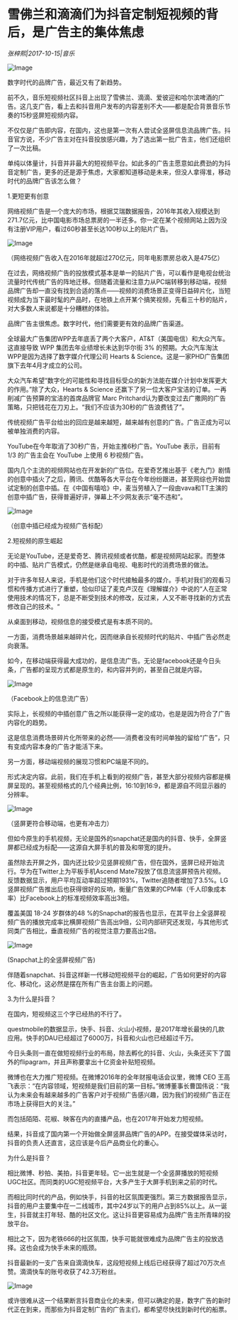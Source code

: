 # 雪佛兰和滴滴们为抖音定制短视频的背后，是广告主的集体焦虑

*张梓熙|2017-10-15|音乐*

![Image](http://p9.pstatp.com/large/400c00046104cdd0351f)

数字时代的品牌广告，最近又有了新趋势。

前不久，音乐短视频社区抖音上出现了雪佛兰、滴滴、爱彼迎和哈尔滨啤酒的广告。这几支广告，看上去和抖音用户发布的内容差别不大——都是配合背景音乐节奏的15秒竖屏短视频内容。

不仅仅是广告即内容，在国内，这也是第一次有人尝试全竖屏信息流品牌广告。抖音官方说，不少广告主对在抖音投放感兴趣，为了选出第一批广告主，他们还组织了一次比稿。

单纯以体量计，抖音并非最大的短视频平台。如此多的广告主愿意如此费劲的为抖音定制广告，更多的还是源于焦虑，大家都知道移动是未来，但没人拿得准，移动时代的品牌广告该怎么做？

1.更短更有创意

网络视频广告是一个庞大的市场，根据艾瑞数据报告，2016年其收入规模达到271.7亿元，比中国电影市场总票房的一半还多。你一定在某个视频网站上因为没有注册VIP用户，看过60秒甚至长达100秒以上的贴片广告。

![Image](http://p3.pstatp.com/large/401300017e95d3d0f962)

（网络视频广告收入在2016年就超过270亿元，同年电影票房总收入是475亿）

在过去，网络视频广告的投放模式基本是单一的贴片广告，可以看作是电视台统治流量时代传统广告的阵地迁移。但随着流量和注意力从PC端转移到移动端，视频品牌广告却一直没有找到合适的落点——视频的消费场景正变得日益碎片化，当短视频成为当下最时髦的产品时，在地铁上点开某个搞笑视频，先看三十秒的贴片，对大多数人来说都是十分糟糕的体验。

品牌广告主很焦虑。数字时代，他们需要更有效的品牌广告渠道。

全球最大广告集团WPP去年底丢了两个大客户，AT&T（美国电信）和大众汽车。这直接导致 WPP 集团去年业绩增长未达到华尔街 3% 的预期。大众汽车淘汰WPP是因为选择了数字媒介代理公司 Hearts & Science。这是一家PHD广告集团旗下去年4月才成立的公司。

大众汽车希望“数字化的可能性和寻找目标受众的新方法能在媒介计划中发挥更大的作用。”除了大众，Hearts & Science 还赢下了另一位大客户宝洁的订单。一再削减广告预算的宝洁的首席品牌官 Marc Pritchard认为要改变过去广撒网的广告策略，只把钱花在刀刃上。“我们不应该为30秒的广告浪费钱了”。

传统视频广告平台给出的回应是越来越短，越来越有创意的广告。广告正成为可以被单独消费的内容。

YouTube在今年取消了30秒广告，开始主推6秒广告。YouTube 表示，目前有 1/3 的广告主会在 YouTube 上使用 6 秒视频广告。

国内几个主流的视频网站也在开发新的广告位。在爱奇艺推出基于《老九门》剧情的创意中插火了之后，腾讯、优酷等各大平台在今年纷纷跟进，甚至网综也开始尝试定制的创意中插。在《中国有嘻哈》中，麦当劳植入了一段由vava和TT主演的创意中插广告，获得普遍好评，弹幕上不少网友表示“毫不违和”。

![Image](http://p1.pstatp.com/large/400f0001a0fc1a9af1de)

（创意中插已经成为视频广告标配）

2.短视频的原生崛起

无论是YouTube，还是爱奇艺、腾讯视频或者优酷，都是视频网站起家。而整体的中插、贴片广告模式，仍然是继承自电视、电影时代的消费场景的做法。

对于许多年轻人来说，手机是他们这个时代接触最多的媒介。手机对我们的观看习惯和传播方式进行了重塑，恰似印证了麦克卢汉在《理解媒介》中说的“人在正常使用技术的情况下，总是不断受到技术的修改，反过来，人又不断寻找新的方式去修改自己的技术。“

从桌面到移动，视频信息的接受模式是有本质不同的。

一方面，消费场景越来越碎片化，因而继承自长视频时代的贴片、中插广告必然走向衰落。

如今，在移动端获得最大成功的，是信息流广告。无论是facebook还是今日头条，广告都的呈现方式都是原生的，和内容并列的，甚至自己就是内容。

![Image](http://p9.pstatp.com/large/401300017e9670792b3a)

（Facebook上的信息流广告）

实际上，长视频的中插创意广告之所以能获得一定的成功，也是是因为符合了广告内容化的趋势。

这是信息消费场景碎片化所带来的必然——消费者没有时间单独的留给“广告”，只有变成内容本身的广告才能活下来。

另一方面，移动端视频的展现习惯和PC端是不同的。

形式决定内容。此前，我们在手机上看到的视频广告，甚至大部分视频内容都是横屏呈现的。甚至视频格式的几个经典比例，16:10到16:9，都是源自不同显示器的分辨率。

![Image](http://p3.pstatp.com/large/400d000412286c4f9103)

（竖屏更符合移动端，也更有冲击力）

但如今原生的手机视频，无论是国外的snapchat还是国内的抖音、快手，全屏竖屏都已经成为标配——这源自大屏手机的普及和带宽的提升。

虽然除去开屏之外，国内还比较少见竖屏视频广告，但在国外，竖屏已经开始流行。华为在Twitter上为平板手机Ascend Mate7投放了信息流竖屏预告片视频。反馈数据显示，用户平均互动率超过预期193%，Twitter追随者增加了3.5%。LG竖屏视频广告推出后也获得很好的反响，衡量广告效果的CPM率（千人印象成本率）比Facebook上的标准视频效率高出3倍。

覆盖美国 18-24 岁群体的48 %的Snapchat的报告也显示，在其平台上全竖屏视频广告的播放完成率比横屏视频广告高出9倍，公司内部研究还发现，与其他形式同类广告相比，垂直视频广告的视觉注意力要高出2倍。

![Image](http://p3.pstatp.com/large/400c0004610515ff1cc4)

(Snapchat上的全竖屏视频广告)

伴随着snapchat、抖音这样新一代移动短视频平台的崛起，广告如何更好的内容化、移动化，这必然是摆在所有广告主台面上的问题。

3.为什么是抖音？

在国内，短视频这三个字已经热的不行了。

questmobile的数据显示，快手、抖音、火山小视频，是2017年增长最快的几款应用。快手的DAU已经超过了6000万，抖音和火山也已经超过千万。

今日头条则一直在做短视频行业的布局，除去孵化的抖音、火山，头条还买下了国外的flipagram，并且声称要拿出十亿资金补贴短视频。

微博也在大力推广短视频。在微博2016年的全年财报电话会议里，微博 CEO 王高飞表示：“在内容领域，短视频是我们目前的第一目标。”微博董事长曹国伟说：“我认为未来会有越来越多的广告客户对于视频广告感兴趣，因为我们的视频广告正在市场上获得巨大的关注。”

而包括陌陌、花椒、映客在内的直播产品，也在2017年开始发力短视频。

结果，抖音成了国内第一个开始做全屏竖屏品牌广告的APP。在接受媒体采访时，抖音的负责人还直言，这应该是今后产品商业化的重心。

为什么是抖音？

相比微博、秒拍、美拍，抖音更年轻。它一出生就是一个全竖屏播放的短视频UGC社区。而同类的UGC短视频平台，大多产生于大屏手机到来之前的时代。

而相比同时代的产品，例如快手，抖音的社区氛围更强烈。第三方数据报告显示，抖音的用户主要集中在一二线城市，其中24岁以下的用户占到85%以上。从一诞生，抖音就主打年轻、酷的社区文化。这让抖音更容易成为品牌广告主所青睐的投放平台。

相比之下，因为老铁666的社区氛围，快手可能就很难成为品牌广告主的投放选择。这也会成为快手未来的瓶颈。

抖音最新的一支广告来自滴滴快车，这段短视频上线后已经获得了超过70万次点赞。滴滴快车的账号收获了42.3万粉丝。

![Image](http://p9.pstatp.com/large/401300017e9a4f0326ed)

或许很难从这一个结果断言抖音商业化的未来，但可以确定的是，数字广告的新时代正在到来，而那些为抖音定制广告的广告主们，都希望尽快找到新时代的船票。

